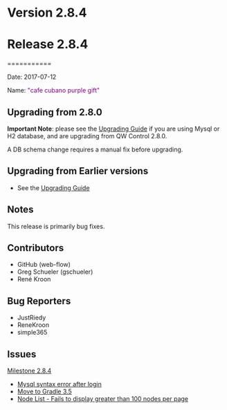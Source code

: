 # Version 2.8.4



# Release 2.8.4
===========

Date: 2017-07-12

Name: <span style="color: Purple"><span class="glyphicon glyphicon-gift"></span> "cafe cubano purple gift"</span>

## Upgrading from 2.8.0

**Important Note**: please see the [Upgrading Guide](/upgrading/upgrading.md) if you are using Mysql or H2 database,
and are upgrading from QW Control 2.8.0.

A DB schema change requires a manual fix before upgrading.

## Upgrading from Earlier versions

* See the [Upgrading Guide](/upgrading/upgrading.md)

## Notes

This release is primarily bug fixes.

## Contributors

* GitHub (web-flow)
* Greg Schueler (gschueler)
* René Kroon

## Bug Reporters

* JustRiedy
* ReneKroon
* simple365

## Issues

[Milestone 2.8.4](https://github.com/qwcontrol/qwcontrol/milestone/57)

* [Mysql syntax error after login](https://github.com/qwcontrol/qwcontrol/issues/2609)
* [Move to Gradle 3.5](https://github.com/qwcontrol/qwcontrol/pull/2600)
* [Node List - Fails to display greater than 100 nodes per page](https://github.com/qwcontrol/qwcontrol/issues/2514)
